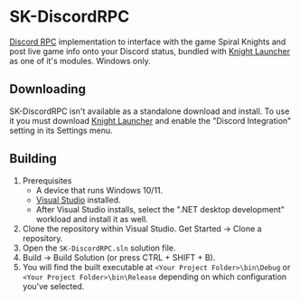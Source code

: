 # SK-DiscordRPC
[Discord RPC](https://discord.com/developers/docs/topics/rpc) implementation to interface with the game Spiral Knights and post live game info onto your Discord status, bundled with [Knight Launcher](https://github.com/lucasluqui/KnightLauncher) as one of it's modules. Windows only.

## Downloading
SK-DiscordRPC isn't available as a standalone download and install. To use it you must download [Knight Launcher](https://github.com/lucasluqui/KnightLauncher) and enable the "Discord Integration" setting in its Settings menu.

## Building
1. Prerequisites
   - A device that runs Windows 10/11.
   - [Visual Studio](https://visualstudio.microsoft.com/downloads/) installed.
   - After Visual Studio installs, select the ".NET desktop development" workload and install it as well.
2. Clone the repository within Visual Studio. Get Started → Clone a repository.
3. Open the `SK-DiscordRPC.sln` solution file.
4. Build → Build Solution (or press CTRL + SHIFT + B).
5. You will find the built executable at `<Your Project Folder>\bin\Debug` or `<Your Project Folder>\bin\Release` depending on which configuration you've selected.
